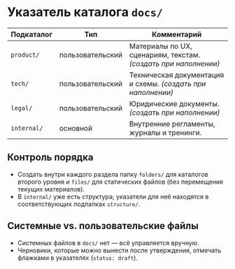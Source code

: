 # Указатель каталога `docs/`

| Подкаталог | Тип | Комментарий |
| --- | --- | --- |
| `product/` | пользовательский | Материалы по UX, сценариям, текстам. *(создать при наполнении)* |
| `tech/` | пользовательский | Техническая документация и схемы. *(создать при наполнении)* |
| `legal/` | пользовательский | Юридические документы. *(создать при наполнении)* |
| `internal/` | основной | Внутренние регламенты, журналы и тренинги. |

## Контроль порядка

- Создать внутри каждого раздела папку `folders/` для каталогов второго уровня и `files/` для статических файлов (без перемещения текущих материалов).
- В `internal/` уже есть структура; указатели для неё находятся в соответствующих подпапках `structure/`.

## Системные vs. пользовательские файлы

- Системных файлов в `docs/` нет — всё управляется вручную.
- Черновики, которые можно вынести после утверждения, отмечать флажками в указателях (`status: draft`).
